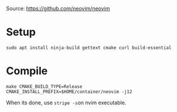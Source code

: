 Source: https://github.com/neovim/neovim

# Setup
`sudo apt install ninja-build gettext cmake curl build-essential`

# Compile
`make CMAKE_BUILD_TYPE=Release CMAKE_INSTALL_PREFIX=$HOME/container/neovim -j12`

When its done, use `stripe -s`on nvim executable.